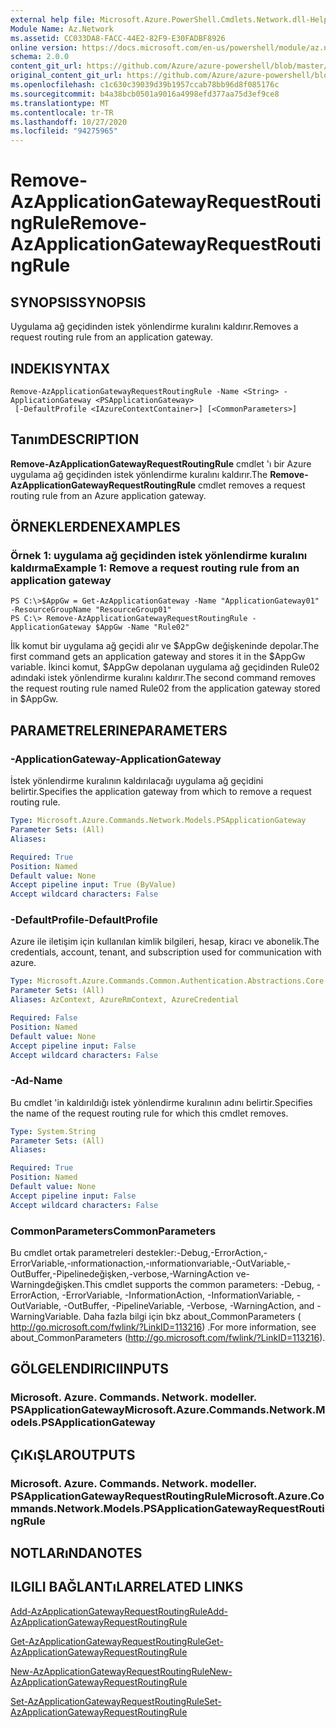 ```yaml
---
external help file: Microsoft.Azure.PowerShell.Cmdlets.Network.dll-Help.xml
Module Name: Az.Network
ms.assetid: CC033DA8-FACC-44E2-82F9-E30FADBF8926
online version: https://docs.microsoft.com/en-us/powershell/module/az.network/remove-azapplicationgatewayrequestroutingrule
schema: 2.0.0
content_git_url: https://github.com/Azure/azure-powershell/blob/master/src/Network/Network/help/Remove-AzApplicationGatewayRequestRoutingRule.md
original_content_git_url: https://github.com/Azure/azure-powershell/blob/master/src/Network/Network/help/Remove-AzApplicationGatewayRequestRoutingRule.md
ms.openlocfilehash: c1c630c39039d39b1957ccab78bb96d8f085176c
ms.sourcegitcommit: b4a38bcb0501a9016a4998efd377aa75d3ef9ce8
ms.translationtype: MT
ms.contentlocale: tr-TR
ms.lasthandoff: 10/27/2020
ms.locfileid: "94275965"
---
```

# <span data-ttu-id="1f043-101">Remove-AzApplicationGatewayRequestRoutingRule</span><span class="sxs-lookup"><span data-stu-id="1f043-101">Remove-AzApplicationGatewayRequestRoutingRule</span></span>

## <span data-ttu-id="1f043-102">SYNOPSIS</span><span class="sxs-lookup"><span data-stu-id="1f043-102">SYNOPSIS</span></span>
<span data-ttu-id="1f043-103">Uygulama ağ geçidinden istek yönlendirme kuralını kaldırır.</span><span class="sxs-lookup"><span data-stu-id="1f043-103">Removes a request routing rule from an application gateway.</span></span>

## <span data-ttu-id="1f043-104">INDEKI</span><span class="sxs-lookup"><span data-stu-id="1f043-104">SYNTAX</span></span>

```
Remove-AzApplicationGatewayRequestRoutingRule -Name <String> -ApplicationGateway <PSApplicationGateway>
 [-DefaultProfile <IAzureContextContainer>] [<CommonParameters>]
```

## <span data-ttu-id="1f043-105">Tanım</span><span class="sxs-lookup"><span data-stu-id="1f043-105">DESCRIPTION</span></span>
<span data-ttu-id="1f043-106">**Remove-AzApplicationGatewayRequestRoutingRule** cmdlet 'ı bir Azure uygulama ağ geçidinden istek yönlendirme kuralını kaldırır.</span><span class="sxs-lookup"><span data-stu-id="1f043-106">The **Remove-AzApplicationGatewayRequestRoutingRule** cmdlet removes a request routing rule from an Azure application gateway.</span></span>

## <span data-ttu-id="1f043-107">ÖRNEKLERDEN</span><span class="sxs-lookup"><span data-stu-id="1f043-107">EXAMPLES</span></span>

### <span data-ttu-id="1f043-108">Örnek 1: uygulama ağ geçidinden istek yönlendirme kuralını kaldırma</span><span class="sxs-lookup"><span data-stu-id="1f043-108">Example 1: Remove a request routing rule from an application gateway</span></span>
```
PS C:\>$AppGw = Get-AzApplicationGateway -Name "ApplicationGateway01" -ResourceGroupName "ResourceGroup01"
PS C:\> Remove-AzApplicationGatewayRequestRoutingRule -ApplicationGateway $AppGw -Name "Rule02"
```

<span data-ttu-id="1f043-109">İlk komut bir uygulama ağ geçidi alır ve $AppGw değişkeninde depolar.</span><span class="sxs-lookup"><span data-stu-id="1f043-109">The first command gets an application gateway and stores it in the $AppGw variable.</span></span>
<span data-ttu-id="1f043-110">İkinci komut, $AppGw depolanan uygulama ağ geçidinden Rule02 adındaki istek yönlendirme kuralını kaldırır.</span><span class="sxs-lookup"><span data-stu-id="1f043-110">The second command removes the request routing rule named Rule02 from the application gateway stored in $AppGw.</span></span>

## <span data-ttu-id="1f043-111">PARAMETRELERINE</span><span class="sxs-lookup"><span data-stu-id="1f043-111">PARAMETERS</span></span>

### <span data-ttu-id="1f043-112">-ApplicationGateway</span><span class="sxs-lookup"><span data-stu-id="1f043-112">-ApplicationGateway</span></span>
<span data-ttu-id="1f043-113">İstek yönlendirme kuralının kaldırılacağı uygulama ağ geçidini belirtir.</span><span class="sxs-lookup"><span data-stu-id="1f043-113">Specifies the application gateway from which to remove a request routing rule.</span></span>

```yaml
Type: Microsoft.Azure.Commands.Network.Models.PSApplicationGateway
Parameter Sets: (All)
Aliases:

Required: True
Position: Named
Default value: None
Accept pipeline input: True (ByValue)
Accept wildcard characters: False
```

### <span data-ttu-id="1f043-114">-DefaultProfile</span><span class="sxs-lookup"><span data-stu-id="1f043-114">-DefaultProfile</span></span>
<span data-ttu-id="1f043-115">Azure ile iletişim için kullanılan kimlik bilgileri, hesap, kiracı ve abonelik.</span><span class="sxs-lookup"><span data-stu-id="1f043-115">The credentials, account, tenant, and subscription used for communication with azure.</span></span>

```yaml
Type: Microsoft.Azure.Commands.Common.Authentication.Abstractions.Core.IAzureContextContainer
Parameter Sets: (All)
Aliases: AzContext, AzureRmContext, AzureCredential

Required: False
Position: Named
Default value: None
Accept pipeline input: False
Accept wildcard characters: False
```

### <span data-ttu-id="1f043-116">-Ad</span><span class="sxs-lookup"><span data-stu-id="1f043-116">-Name</span></span>
<span data-ttu-id="1f043-117">Bu cmdlet 'in kaldırıldığı istek yönlendirme kuralının adını belirtir.</span><span class="sxs-lookup"><span data-stu-id="1f043-117">Specifies the name of the request routing rule for which this cmdlet removes.</span></span>

```yaml
Type: System.String
Parameter Sets: (All)
Aliases:

Required: True
Position: Named
Default value: None
Accept pipeline input: False
Accept wildcard characters: False
```

### <span data-ttu-id="1f043-118">CommonParameters</span><span class="sxs-lookup"><span data-stu-id="1f043-118">CommonParameters</span></span>
<span data-ttu-id="1f043-119">Bu cmdlet ortak parametreleri destekler:-Debug,-ErrorAction,-ErrorVariable,-ınformationaction,-ınformationvariable,-OutVariable,-OutBuffer,-Pipelinedeğişken,-verbose,-WarningAction ve-Warningdeğişken.</span><span class="sxs-lookup"><span data-stu-id="1f043-119">This cmdlet supports the common parameters: -Debug, -ErrorAction, -ErrorVariable, -InformationAction, -InformationVariable, -OutVariable, -OutBuffer, -PipelineVariable, -Verbose, -WarningAction, and -WarningVariable.</span></span> <span data-ttu-id="1f043-120">Daha fazla bilgi için bkz about_CommonParameters ( http://go.microsoft.com/fwlink/?LinkID=113216) .</span><span class="sxs-lookup"><span data-stu-id="1f043-120">For more information, see about_CommonParameters (http://go.microsoft.com/fwlink/?LinkID=113216).</span></span>

## <span data-ttu-id="1f043-121">GÖLGELENDIRICI</span><span class="sxs-lookup"><span data-stu-id="1f043-121">INPUTS</span></span>

### <span data-ttu-id="1f043-122">Microsoft. Azure. Commands. Network. modeller. PSApplicationGateway</span><span class="sxs-lookup"><span data-stu-id="1f043-122">Microsoft.Azure.Commands.Network.Models.PSApplicationGateway</span></span>

## <span data-ttu-id="1f043-123">ÇıKıŞLAR</span><span class="sxs-lookup"><span data-stu-id="1f043-123">OUTPUTS</span></span>

### <span data-ttu-id="1f043-124">Microsoft. Azure. Commands. Network. modeller. PSApplicationGatewayRequestRoutingRule</span><span class="sxs-lookup"><span data-stu-id="1f043-124">Microsoft.Azure.Commands.Network.Models.PSApplicationGatewayRequestRoutingRule</span></span>

## <span data-ttu-id="1f043-125">NOTLARıNDA</span><span class="sxs-lookup"><span data-stu-id="1f043-125">NOTES</span></span>

## <span data-ttu-id="1f043-126">ILGILI BAĞLANTıLAR</span><span class="sxs-lookup"><span data-stu-id="1f043-126">RELATED LINKS</span></span>

[<span data-ttu-id="1f043-127">Add-AzApplicationGatewayRequestRoutingRule</span><span class="sxs-lookup"><span data-stu-id="1f043-127">Add-AzApplicationGatewayRequestRoutingRule</span></span>](./Add-AzApplicationGatewayRequestRoutingRule.md)

[<span data-ttu-id="1f043-128">Get-AzApplicationGatewayRequestRoutingRule</span><span class="sxs-lookup"><span data-stu-id="1f043-128">Get-AzApplicationGatewayRequestRoutingRule</span></span>](./Get-AzApplicationGatewayRequestRoutingRule.md)

[<span data-ttu-id="1f043-129">New-AzApplicationGatewayRequestRoutingRule</span><span class="sxs-lookup"><span data-stu-id="1f043-129">New-AzApplicationGatewayRequestRoutingRule</span></span>](./New-AzApplicationGatewayRequestRoutingRule.md)

[<span data-ttu-id="1f043-130">Set-AzApplicationGatewayRequestRoutingRule</span><span class="sxs-lookup"><span data-stu-id="1f043-130">Set-AzApplicationGatewayRequestRoutingRule</span></span>](./Set-AzApplicationGatewayRequestRoutingRule.md)


